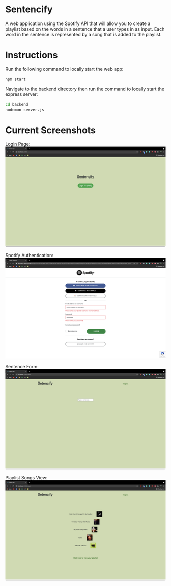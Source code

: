 # Sentencify

A web application using the Spotify API that will allow you to create a playlist based on the words in a sentence that a user types in as input. Each word in the sentence is represented by a song that is added to the playlist.

# Instructions

Run the following command to locally start the web app:
```sh
npm start
```

Navigate to the backend directory then run the command to locally start the express server:
```sh
cd backend
nodemon server.js
```

# Current Screenshots 

Login Page:
![alt text](https://github.com/AlannZhang/sentencify/blob/master/Screenshots/login.png?raw=true)

Spotify Authentication:
![alt text](https://github.com/AlannZhang/sentencify/blob/master/Screenshots/authentication.png?raw=true)

Sentence Form: 
![alt text](https://github.com/AlannZhang/sentencify/blob/master/Screenshots/form.png?raw=true)

Playlist Songs View:
![alt text](https://github.com/AlannZhang/sentencify/blob/master/Screenshots/songs.png?raw=true)